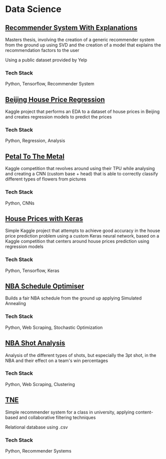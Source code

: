 # Data Science

## [Recommender System With Explanations](https://github.com/dfreddy/Recommender-System)

Masters thesis, involving the creation of a generic recommender system from the ground up using SVD and the creation of a model that explains the recommendation factors to the user

Using a public dataset provided by Yelp

### Tech Stack
Python, Tensorflow, Recommender System

## [Beijing House Price Regression](https://www.kaggle.com/wutangfza/beijing-house-pricing-regression?scriptVersionId=75258121)

Kaggle project that performs an EDA to a dataset of house prices in Beijing and creates regression models to predict the prices

### Tech Stack
Python, Regression, Analysis

## [Petal To The Metal](https://www.kaggle.com/wutangfza/petals-to-the-metal)

Kaggle competition that revolves around using their TPU while analysing and creating a CNN (custom base + head) that is able to correctly classify different types of flowers from pictures

### Tech Stack
Python, CNNs

## [House Prices with Keras](https://www.kaggle.com/wutangfza/house-prices-regression-with-keras)

Simple Kaggle project that attempts to achieve good accuracy in the house price prediction problem using a custom Keras neural network, based on a Kaggle competition that centers around house prices prediction using regression models

### Tech Stack
Python, Tensorflow, Keras

## [NBA Schedule Optimiser](https://github.com/dfreddy/NBA-Schedule-Optimiser)

Builds a fair NBA schedule from the ground up applying Simulated Annealing

### Tech Stack
Python, Web Scraping, Stochastic Optimization

## [NBA Shot Analysis](https://github.com/dfreddy/NBA-Shot-Analysis)

Analysis of the different types of shots, but especially the 3pt shot, in the NBA and their effect on a team's win percentages

### Tech Stack
Python, Web Scraping, Clustering

## [TNE](https://github.com/dfreddy/TNE)

Simple recommender system for a class in university, applying content-based and collaborative filtering techniques

Relational database using .csv

### Tech Stack
Python, Recommender Systems
